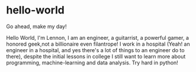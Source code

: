 # hello-world
Go ahead, make my day!

Hello World, I'm Lennon,  I am an engineer, a guitarrist, a powerful gamer, a honored geek,not a billionaire even filantrope!
I work in a hospital (Yeah! an engineer in a hospital, and yes there's a lot of things to an engineer do to there), despite the initial lessons in college I still want to learn more about programming, machine-learning and data analysis. Try hard in python!
